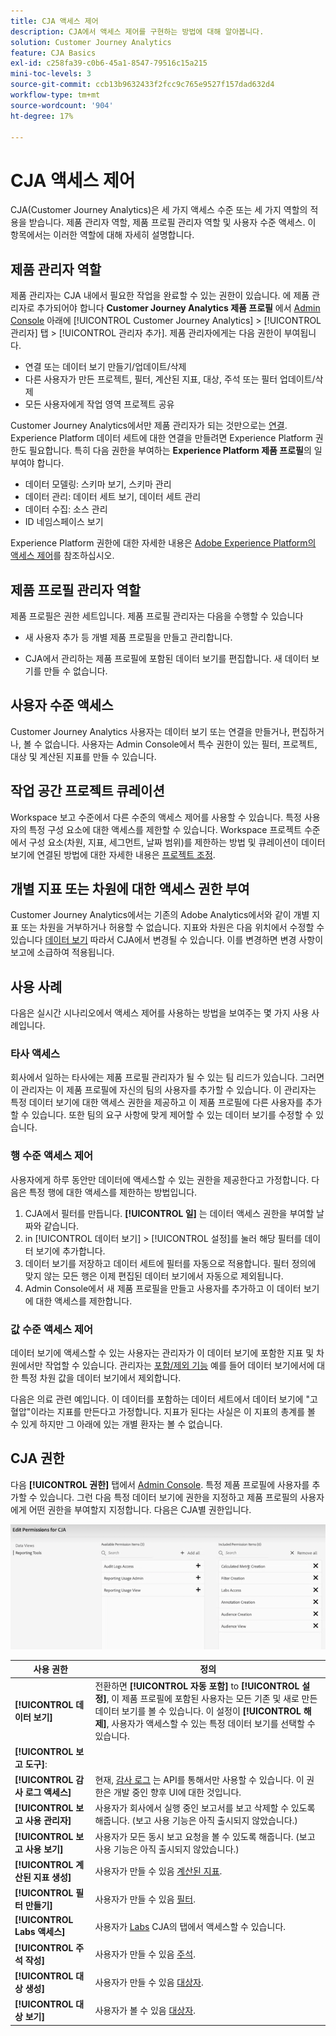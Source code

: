 ```yaml
---
title: CJA 액세스 제어
description: CJA에서 액세스 제어를 구현하는 방법에 대해 알아봅니다.
solution: Customer Journey Analytics
feature: CJA Basics
exl-id: c258fa39-c0b6-45a1-8547-79516c15a215
mini-toc-levels: 3
source-git-commit: ccb13b9632433f2fcc9c765e9527f157dad632d4
workflow-type: tm+mt
source-wordcount: '904'
ht-degree: 17%

---
```


# CJA 액세스 제어

CJA(Customer Journey Analytics)은 세 가지 액세스 수준 또는 세 가지 역할의 적용을 받습니다. 제품 관리자 역할, 제품 프로필 관리자 역할 및 사용자 수준 액세스. 이 항목에서는 이러한 역할에 대해 자세히 설명합니다.

## 제품 관리자 역할

제품 관리자는 CJA 내에서 필요한 작업을 완료할 수 있는 권한이 있습니다. 에 제품 관리자로 추가되어야 합니다 **Customer Journey Analytics 제품 프로필** 에서 [Admin Console](https://adminconsole.adobe.com/enterprise/) 아래에 [!UICONTROL Customer Journey Analytics] > [!UICONTROL 관리자] 탭 > [!UICONTROL 관리자 추가]. 제품 관리자에게는 다음 권한이 부여됩니다.

* 연결 또는 데이터 보기 만들기/업데이트/삭제
* 다른 사용자가 만든 프로젝트, 필터, 계산된 지표, 대상, 주석 또는 필터 업데이트/삭제
* 모든 사용자에게 작업 영역 프로젝트 공유

Customer Journey Analytics에서만 제품 관리자가 되는 것만으로는 [연결](/help/connections/overview.md). Experience Platform 데이터 세트에 대한 연결을 만들려면 Experience Platform 권한도 필요합니다. 특히 다음 권한을 부여하는 **Experience Platform 제품 프로필**&#x200B;의 일부여야 합니다.

* 데이터 모델링: 스키마 보기, 스키마 관리
* 데이터 관리: 데이터 세트 보기, 데이터 세트 관리
* 데이터 수집: 소스 관리
* ID 네임스페이스 보기

Experience Platform 권한에 대한 자세한 내용은 [Adobe Experience Platform의 액세스 제어](https://experienceleague.adobe.com/docs/experience-platform/access-control/home.html?lang=ko)를 참조하십시오.

## 제품 프로필 관리자 역할

제품 프로필은 권한 세트입니다. 제품 프로필 관리자는 다음을 수행할 수 있습니다

* 새 사용자 추가 등 개별 제품 프로필을 만들고 관리합니다.

* CJA에서 관리하는 제품 프로필에 포함된 데이터 보기를 편집합니다. 새 데이터 보기를 만들 수 없습니다.

## 사용자 수준 액세스

Customer Journey Analytics 사용자는 데이터 보기 또는 연결을 만들거나, 편집하거나, 볼 수 없습니다. 사용자는 Admin Console에서 특수 권한이 있는 필터, 프로젝트, 대상 및 계산된 지표를 만들 수 있습니다.

## 작업 공간 프로젝트 큐레이션

Workspace 보고 수준에서 다른 수준의 액세스 제어를 사용할 수 있습니다. 특정 사용자의 특정 구성 요소에 대한 액세스를 제한할 수 있습니다. Workspace 프로젝트 수준에서 구성 요소(차원, 지표, 세그먼트, 날짜 범위)를 제한하는 방법 및 큐레이션이 데이터 보기에 연결된 방법에 대한 자세한 내용은 [프로젝트 조정](/help/analysis-workspace/curate-share/curate.md).

## 개별 지표 또는 차원에 대한 액세스 권한 부여

Customer Journey Analytics에서는 기존의 Adobe Analytics에서와 같이 개별 지표 또는 차원을 거부하거나 허용할 수 없습니다. 지표와 차원은 다음 위치에서 수정할 수 있습니다 [데이터 보기](/help/data-views/data-views.md) 따라서 CJA에서 변경될 수 있습니다. 이를 변경하면 변경 사항이 보고에 소급하여 적용됩니다.

## 사용 사례

다음은 실시간 시나리오에서 액세스 제어를 사용하는 방법을 보여주는 몇 가지 사용 사례입니다.

### 타사 액세스

회사에서 일하는 타사에는 제품 프로필 관리자가 될 수 있는 팀 리드가 있습니다. 그러면 이 관리자는 이 제품 프로필에 자신의 팀의 사용자를 추가할 수 있습니다. 이 관리자는 특정 데이터 보기에 대한 액세스 권한을 제공하고 이 제품 프로필에 다른 사용자를 추가할 수 있습니다. 또한 팀의 요구 사항에 맞게 제어할 수 있는 데이터 보기를 수정할 수 있습니다.

### 행 수준 액세스 제어

사용자에게 하루 동안만 데이터에 액세스할 수 있는 권한을 제공한다고 가정합니다. 다음은 특정 행에 대한 액세스를 제한하는 방법입니다.

1. CJA에서 필터를 만듭니다. **[!UICONTROL 일]** 는 데이터 액세스 권한을 부여할 날짜와 같습니다.
1. in [!UICONTROL 데이터 보기] > [!UICONTROL 설정]를 눌러 해당 필터를 데이터 보기에 추가합니다.
1. 데이터 보기를 저장하고 데이터 세트에 필터를 자동으로 적용합니다. 필터 정의에 맞지 않는 모든 행은 이제 편집된 데이터 보기에서 자동으로 제외됩니다.
1. Admin Console에서 새 제품 프로필을 만들고 사용자를 추가하고 이 데이터 보기에 대한 액세스를 제한합니다.

### 값 수준 액세스 제어

데이터 보기에 액세스할 수 있는 사용자는 관리자가 이 데이터 보기에 포함한 지표 및 차원에서만 작업할 수 있습니다. 관리자는 [포함/제외 기능](/help/data-views/component-settings/include-exclude-values.md) 예를 들어 데이터 보기에서에 대한 특정 차원 값을 데이터 보기에서 제외합니다.

다음은 의료 관련 예입니다. 이 데이터를 포함하는 데이터 세트에서 데이터 보기에 &quot;고혈압&quot;이라는 지표를 만든다고 가정합니다. 지표가 된다는 사실은 이 지표의 총계를 볼 수 있게 하지만 그 아래에 있는 개별 환자는 볼 수 없습니다.

## CJA 권한

다음 **[!UICONTROL 권한]** 탭에서 [Admin Console](https://adminconsole.adobe.com/enterprise/). 특정 제품 프로필에 사용자를 추가할 수 있습니다. 그런 다음 특정 데이터 보기에 권한을 지정하고 제품 프로필의 사용자에게 어떤 권한을 부여할지 지정합니다. 다음은 CJA별 권한입니다.

![admin console 권한](assets/permissions.png)

| 사용 권한 | 정의 |
| --- | --- |
| **[!UICONTROL 데이터 보기]** | 전환하면 **[!UICONTROL 자동 포함]** to **[!UICONTROL 설정]**, 이 제품 프로필에 포함된 사용자는 모든 기존 및 새로 만든 데이터 보기를 볼 수 있습니다. 이 설정이 **[!UICONTROL 해제]**, 사용자가 액세스할 수 있는 특정 데이터 보기를 선택할 수 있습니다. |
| **[!UICONTROL 보고 도구]**: |  |
| **[!UICONTROL 감사 로그 액세스]** | 현재, [감사 로그](https://adobe.io/cja-apis/docs/endpoints/auditlogs/) 는 API를 통해서만 사용할 수 있습니다. 이 권한은 개발 중인 향후 UI에 대한 것입니다. |
| **[!UICONTROL 보고 사용 관리자]** | 사용자가 회사에서 실행 중인 보고서를 보고 삭제할 수 있도록 해줍니다. (보고 사용 기능은 아직 출시되지 않았습니다.) |
| **[!UICONTROL 보고 사용 보기]** | 사용자가 모든 동시 보고 요청을 볼 수 있도록 해줍니다. (보고 사용 기능은 아직 출시되지 않았습니다.) |
| **[!UICONTROL 계산된 지표 생성]** | 사용자가 만들 수 있음 [계산된 지표](/help/components/calc-metrics/calc-metr-overview.md). |
| **[!UICONTROL 필터 만들기]** | 사용자가 만들 수 있음 [필터](/help/components/filters/filters-overview.md). |
| **[!UICONTROL Labs 액세스]** | 사용자가 [Labs](/help/labs/labs.md) CJA의 탭에서 액세스할 수 있습니다. |
| **[!UICONTROL 주석 작성]** | 사용자가 만들 수 있음 [주석](/help/components/annotations/overview.md). |
| **[!UICONTROL 대상 생성]** | 사용자가 만들 수 있음 [대상자](/help/components/audiences/audiences-overview.md). |
| **[!UICONTROL 대상 보기]** | 사용자가 볼 수 있음 [대상자](/help/components/audiences/audiences-overview.md). |